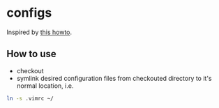 # configs

Inspired by [this howto][1].

## How to use

- checkout
- symlink desired configuration files from checkouted directory to it's normal location, i.e.
```bash
ln -s .vimrc ~/
```


[1]: https://www.digitalocean.com/community/tutorials/how-to-use-git-to-manage-your-user-configuration-files-on-a-linux-vps#creating-a-configuration-directory-to-store-files
